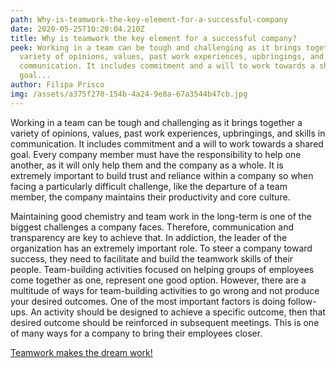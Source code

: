 ```yaml
---
path: Why-is-teamwork-the-key-element-for-a-successful-company
date: 2020-05-25T10:20:04.210Z
title: Why is teamwork the key element for a successful company?
peek: Working in a team can be tough and challenging as it brings together a
  variety of opinions, values, past work experiences, upbringings, and skills in
  communication. It includes commitment and a will to work towards a shared
  goal...
author: Filipa Prisco
img: /assets/a375f270-154b-4a24-9e8a-67a3544b47cb.jpg
---
```

Working in a team can be tough and challenging as it brings together a variety of opinions, values, past work experiences, upbringings, and skills in communication. It includes commitment and a will to work towards a shared goal. Every company member must have the responsibility to help one another, as it will only help them and the company as a whole. It is extremely important to build trust and reliance within a company so when facing a particularly difficult challenge, like the departure of a team member, the company maintains their productivity and core culture.

Maintaining good chemistry and team work in the long-term is one of the biggest challenges a company faces. Therefore, communication and transparency are key to achieve that. In addiction, the leader of the organization has an extremely important role. To steer a company toward success, they need to facilitate and build the teamwork skills of their people. Team-building activities focused on helping groups of employees come together as one, represent one good option. However, there are a multitude of ways for team-building activities to go wrong and not produce your desired outcomes. One of the most important factors is doing follow-ups. An activity should be designed to achieve a specific outcome, then that desired outcome should be reinforced in subsequent meetings. This is one of many ways for a company to bring their employees closer.

[Teamwork makes the dream work!](https://simplify-lgp.tech/team)